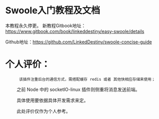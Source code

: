 Swoole入门教程及文档
===================

本教程永久停更。
新教程Gitbook地址：https://www.gitbook.com/book/linkeddestiny/easy-swoole/details

Github地址：https://github.com/LinkedDestiny/swoole-concise-guide


个人评价：
===================

          该插件注重后台的通信方式，需搭配缓存 redis 或者 其他快相应存储来使用；

          之前 Node 中的 socketIO-linux 插件则侧重将消息发送前端。
          
          具体使用要依据具体开发需求来定。
          
          此处评价仅作为个人参考。
